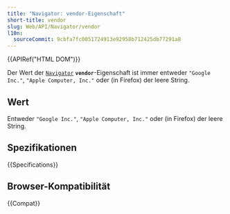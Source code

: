 ```yaml
---
title: "Navigator: vendor-Eigenschaft"
short-title: vendor
slug: Web/API/Navigator/vendor
l10n:
  sourceCommit: 9cbfa7fc0051724913e92958b712425db77291a8
---
```


{{APIRef("HTML DOM")}}

Der Wert der [`Navigator`](/de/docs/Web/API/Navigator) **`vendor`**-Eigenschaft ist immer entweder `"Google Inc."`, `"Apple Computer, Inc."` oder (in Firefox) der leere String.

## Wert

Entweder `"Google Inc."`, `"Apple Computer, Inc."` oder (in Firefox) der leere String.

## Spezifikationen

{{Specifications}}

## Browser-Kompatibilität

{{Compat}}
